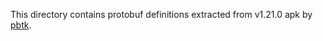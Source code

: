 This directory contains protobuf definitions extracted from v1.21.0 apk by [pbtk](https://github.com/marin-m/pbtk).
